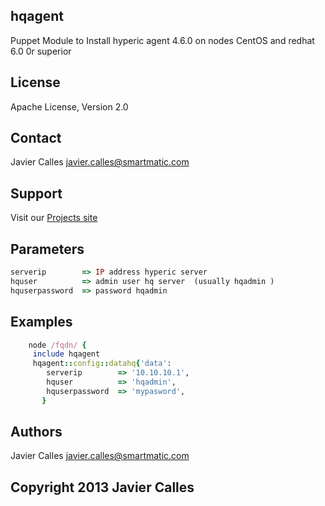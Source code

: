 hqagent
-------

Puppet Module to Install hyperic agent 4.6.0 on nodes CentOS and redhat 6.0 0r superior

License
-------
Apache License, Version 2.0

Contact
-------
 Javier Calles <javier.calles@smartmatic.com>

Support
-------

Visit our  [Projects site](https://groups.google.com/forum/#!forum/puppet-venezuela)

Parameters
----------
```ruby
serverip        => IP address hyperic server
hquser          => admin user hq server  (usually hqadmin )
hquserpassword  => password hqadmin
```
Examples
-------
```ruby
    node /fqdn/ {
     include hqagent
     hqagent::config::datahq{'data':
        serverip        => '10.10.10.1',
        hquser          => 'hqadmin',
        hquserpassword  => 'mypasword',
       }

```

Authors
------
Javier Calles <javier.calles@smartmatic.com>

Copyright 2013 Javier Calles
-